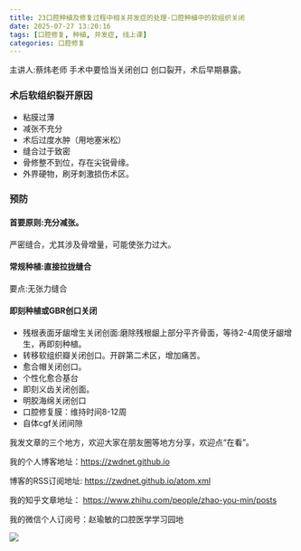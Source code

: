 ```yaml
---
title: 23口腔种植及修复过程中相关并发症的处理-口腔种植中的软组织关闭
date: 2025-07-27 13:20:16
tags: [口腔修复, 种植, 并发症, 线上课]
categories: 口腔修复
---
```

主讲人:蔡炜老师
手术中要恰当关闭创口
创口裂开，术后早期暴露。
### 术后软组织裂开原因
- 粘膜过薄
- 减张不充分
- 术后过度水肿（用地塞米松）
- 缝合过于致密
- 骨修整不到位，存在尖锐骨缘。
- 外界硬物，刷牙刺激损伤术区。
### 预防
#### 首要原则:充分减张。
严密缝合，尤其涉及骨增量，可能使张力过大。
#### 常规种植:直接拉拢缝合
要点:无张力缝合
#### 即刻种植或GBR创口关闭
- 残根表面牙龈增生关闭创面:磨除残根龈上部分平齐骨面，等待2-4周使牙龈增生，再即刻种植。
- 转移软组织瓣关闭创口。开辟第二术区，增加痛苦。
- 愈合帽关闭创口。
- 个性化愈合基台
- 即刻义齿关闭创面。
- 明胶海绵关闭创口
- 口腔修复膜：维持时间8-12周
- 自体cgf关闭间隙





我发文章的三个地方，欢迎大家在朋友圈等地方分享，欢迎点“在看”。

我的个人博客地址：https://zwdnet.github.io

博客的RSS订阅地址: https://zwdnet.github.io/atom.xml

我的知乎文章地址： https://www.zhihu.com/people/zhao-you-min/posts

我的微信个人订阅号：赵瑜敏的口腔医学学习园地

![](https://zymblog-1258069789.cos.ap-chengdu.myqcloud.com/other/wx.jpg)



